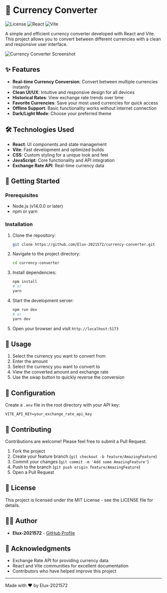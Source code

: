 # 💱 Currency Converter

![License](https://img.shields.io/badge/license-MIT-blue.svg)
![React](https://img.shields.io/badge/React-18-blue.svg)
![Vite](https://img.shields.io/badge/Vite-latest-purple.svg)

A simple and efficient currency converter developed with React and Vite. This project allows you to convert between different currencies with a clean and responsive user interface.

![Currency Converter Screenshot](screenshots/app-screenshot.png)

## ✨ Features

- **Real-time Currency Conversion**: Convert between multiple currencies instantly
- **Clean UI/UX**: Intuitive and responsive design for all devices
- **Historical Rates**: View exchange rate trends over time
- **Favorite Currencies**: Save your most used currencies for quick access
- **Offline Support**: Basic functionality works without internet connection
- **Dark/Light Mode**: Choose your preferred theme

## 🛠️ Technologies Used

- **React**: UI components and state management
- **Vite**: Fast development and optimized builds
- **CSS**: Custom styling for a unique look and feel
- **JavaScript**: Core functionality and API integration
- **Exchange Rate API**: Real-time currency data

## 🚀 Getting Started

### Prerequisites

- Node.js (v14.0.0 or later)
- npm or yarn

### Installation

1. Clone the repository:
   ```bash
   git clone https://github.com/Elux-2021572/currency-converter.git
   ```

2. Navigate to the project directory:
   ```bash
   cd currency-converter
   ```

3. Install dependencies:
   ```bash
   npm install
   # or
   yarn
   ```

4. Start the development server:
   ```bash
   npm run dev
   # or
   yarn dev
   ```

5. Open your browser and visit `http://localhost:5173`

## 📖 Usage

1. Select the currency you want to convert from
2. Enter the amount
3. Select the currency you want to convert to
4. View the converted amount and exchange rate
5. Use the swap button to quickly reverse the conversion

## 🔧 Configuration

Create a `.env` file in the root directory with your API key:

```
VITE_API_KEY=your_exchange_rate_api_key
```

## 🤝 Contributing

Contributions are welcome! Please feel free to submit a Pull Request.

1. Fork the project
2. Create your feature branch (`git checkout -b feature/AmazingFeature`)
3. Commit your changes (`git commit -m 'Add some AmazingFeature'`)
4. Push to the branch (`git push origin feature/AmazingFeature`)
5. Open a Pull Request

## 📝 License

This project is licensed under the MIT License - see the LICENSE file for details.

## 👨‍💻 Author

- **Elux-2021572** - [GitHub Profile](https://github.com/Elux-2021572)

## 🙏 Acknowledgments

- Exchange Rate API for providing currency data
- React and Vite communities for excellent documentation
- Contributors who have helped improve this project

---

Made with ❤️ by Elux-2021572
